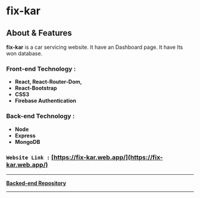 # **fix-kar**


## About & Features

**fix-kar** is a car servicing website. It have an Dashboard page. It have Its won database.
### Front-end Technology : 
- **React, React-Router-Dom,**
- **React-Bootstrap**
- **CSS3**
- **Firebase Authentication**


### Back-end Technology : 
- **Node**
- **Express**
- **MongoDB**

### `Website Link :` [https://fix-kar.web.app/](https://fix-kar.web.app/)

<hr/>

**[Backed-end Repository](https://github.com/Porgramming-Hero-web-course/complete-website-server-devSahinur)**
<hr/>

